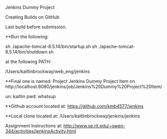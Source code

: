 Jenkins Dummy Project

Creating Builds on GitHub

Last build before submission.

**Run the following:

sh ./apache-tomcat-8.5.14/bin/startup.sh
sh ./apache-tomcat-8.5.14/bin/shutdown.sh

at the following PATH:

/Users/kaitlinbrockway/web_eng/jenkins


**Final one is named: Project Jenkins Dummy Project Item
on 
http://localhost:8080/jenkins/job/Jenkins%20Dummy%20Project%20Item/

un: kaitlin
pwd: whatsup


**Github account located at:
https://github.com/kmb4577/jenkins

**Local clone located at:
/Users/kaitlinbrockway/jenkins/jenkins

Assignment Instructions at:
http://www.se.rit.edu/~swen-344/activities/jenkinsActivity.html
